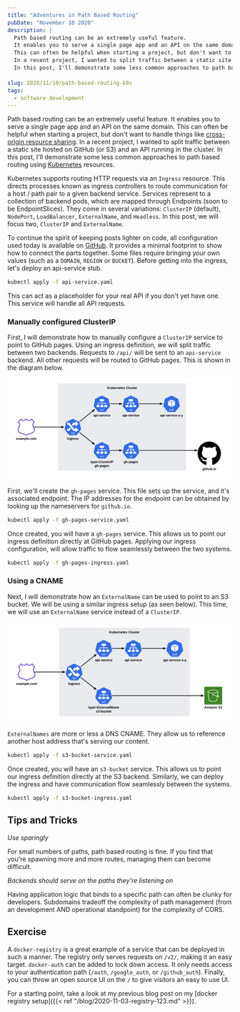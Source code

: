 ```yaml
---
title: "Adventures in Path Based Routing"
pubDate: "November 10 2020"
description: |
  Path based routing can be an extremely useful feature.
  It enables you to serve a single page app and an API on the same domain.
  This can often be helpful when starting a project, but don't want to handle things like cross-origin resource sharing.
  In a recent project, I wanted to split traffic between a static site hosted on GitHub (or S3) and an API running in the cluster.
  In this post, I'll demonstrate some less common approaches to path based routing using Kubernetes resources.

slug: 2020/11/10/path-based-routing-k8s
tags:
  - software development
---
```


Path based routing can be an extremely useful feature. It enables you to serve a single page app and an API on the same
domain. This can often be helpful when starting a project, but don't want to handle things like [cross-origin resource
sharing][]. In a recent project, I wanted to split traffic between a static site hosted on GitHub (or S3) and an API
running in the cluster. In this post, I'll demonstrate some less common approaches to path based routing using
[Kubernetes][] resources.

[cross-origin resource sharing]: https://developer.mozilla.org/en-US/docs/Web/HTTP/CORS
[Kubernetes]: https://kubernetes.io

<!--more-->

Kubernetes supports routing HTTP requests via an `Ingress` resource. This directs processes known as ingress controllers
to route communication for a host / path pair to a given backend service. Services represent to a collection of backend
pods, which are mapped through Endpoints (soon to be EndpointSlices). They come in several variations: `ClusterIP`
(default), `NodePort`, `LoadBalancer`, `ExternalName`, and `Headless`. In this post, we will focus two, `ClusterIP` and
`ExternalName`.

To continue the spirit of keeping posts lighter on code, all configuration used today is available on [GitHub][]. It
provides a minimal footprint to show how to connect the parts together. Some files require bringing your own values
(such as a `DOMAIN`, `REGION` or `BUCKET`). Before getting into the ingress, let's deploy an api-service stub.

```bash
kubectl apply -f api-service.yaml
```

This can act as a placeholder for your real API if you don't yet have one. This service will handle all API requests.

[GitHub]: https://gist.github.com/mjpitz/decebc0506e2f09445c0e52bb2b3c76d

### Manually configured ClusterIP

First, I will demonstrate how to manually configure a `ClusterIP` service to point to GitHub pages. Using an ingress
definition, we will split traffic between two backends. Requests to `/api/` will be sent to an `api-service` backend.
All other requests will be routed to GitHub pages. This is shown in the diagram below.

![diagram](/img/2020-11-10-routing-clusterip.png)

First, we'll create the `gh-pages` service. This file sets up the service, and it's associated endpoint. The IP
addresses for the endpoint can be obtained by looking up the nameservers for `github.io`.

```bash
kubectl apply -f gh-pages-service.yaml
```

Once created, you will have a `gh-pages` service. This allows us to point our ingress definition directly at GitHub
pages. Applying our ingress configuration, will allow traffic to flow seamlessly between the two systems.

```bash
kubectl apply -f gh-pages-ingress.yaml
```

### Using a CNAME

Next, I will demonstrate how an `ExternalName` can be used to point to an S3 bucket. We will be using a similar ingress
setup (as seen below). This time, we will use an `ExternalName` service instead of a `ClusterIP`.

![diagram](/img/2020-11-10-routing-externalname.png)

`ExternalNames` are more or less a DNS CNAME. They allow us to reference another host address that's serving our
content.

```bash
kubectl apply -f s3-bucket-service.yaml
```

Once created, you will have an `s3-bucket` service. This allows us to point our ingress definition directly at the S3
backend. Similarly, we can deploy the ingress and have communication flow seamlessly between the systems.

```bash
kubectl apply -f s3-bucket-ingress.yaml
```

## Tips and Tricks

_Use sparingly_

For small numbers of paths, path based routing is fine. If you find that you're spawning more and more routes, managing
them can become difficult.

_Backends should serve on the paths they're listening on_

Having application logic that binds to a specific path can often be clunky for developers. Subdomains tradeoff the
complexity of path management (from an development AND operational standpoint) for the complexity of CORS.

## Exercise

A `docker-registry` is a great example of a service that can be deployed in such a manner. The registry only serves
requests on `/v2/`, making it an easy target. `docker-auth` can be added to lock down access. It only needs access to
your authentication path (`/auth`, `/google_auth`, or `/github_auth`). Finally, you can throw an open source UI on the
`/` to give visitors an easy to use UI.

For a starting point, take a look at my previous blog post on my [docker registry
setup]({{< ref "/blog/2020-11-03-registry-123.md" >}}).
